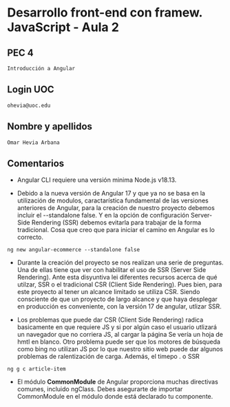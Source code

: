 # **Desarrollo front-end con framew. JavaScript - Aula 2**

## PEC 4

```text
Introducción a Angular
```

## Login UOC

```text
ohevia@uoc.edu
```

## Nombre y apellidos  

```text
Omar Hevia Arbana
```

## Comentarios

- Angular CLI requiere una versión minima Node.js v18.13.

- Debido a la nueva versión de Angular 17 y que ya no se basa en la utilización de modulos, caractarística fundamental de las versiones anteriores de Angular, para la creación de nuestro proyecto debemos incluir el --standalone false. Y en la opción de configuración Server-Side Rendering (SSR) debemos evitarla para trabajar de la forma tradicional. Cosa que creo que para iniciar el camino en Angular es lo correcto.

```text
ng new angular-ecommerce --standalone false
```

- Durante la creación del proyecto se nos realizan una serie de preguntas. Una de ellas tiene que ver con habilitar el uso de SSR (Server Side Rendering). Ante esta disyuntiva lei diferentes recursos acerca de qué utilzar, SSR o el tradicional CSR (Client Side Rendering). Pues bien, para este proyecto al tener un alcance limitado se utiliza CSR. Siendo consciente de que un proyecto de largo alcance y que haya desplegar en producción es conveniente, con la versión 17 de angular, utlizar SSR.
  
- Los problemas que puede dar CSR (Client Side Rendering) radica basicamente en que requiere JS y si por algún caso el usuario utlizará un navegador que no corriera JS, al cargar la página Se vería un hoja de hmtl en blanco. Otro problema puede ser que los motores de búsqueda como bing no utilizan JS por lo que nuestro sitio web puede dar algunos problemas de ralentización de carga. Además, el timepo . o SSR

```text
ng g c article-item
```

- El módulo **CommonModule** de Angular proporciona muchas directivas comunes, incluido ngClass. Debes asegurarte de importar CommonModule en el módulo donde está declarado tu componente.